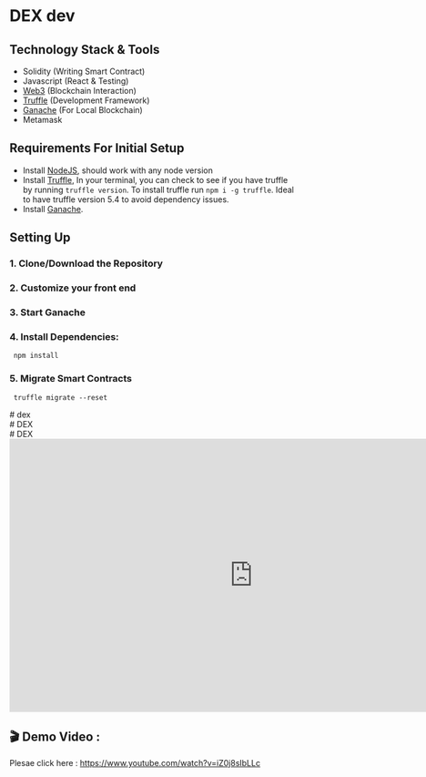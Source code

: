 # DEX dev<br>

## Technology Stack & Tools<br>

- Solidity (Writing Smart Contract)<br>
- Javascript (React & Testing)<br>
- [Web3](https://web3js.readthedocs.io/en/v1.5.2/) (Blockchain Interaction)<br>
- [Truffle](https://www.trufflesuite.com/docs/truffle/overview) (Development Framework)<br>
- [Ganache](https://www.trufflesuite.com/ganache) (For Local Blockchain)<br>
- Metamask<br>

## Requirements For Initial Setup<br>
- Install [NodeJS](https://nodejs.org/en/), should work with any node version <br>
- Install [Truffle](https://www.trufflesuite.com/docs/truffle/overview), In your terminal, you can check to see if you have truffle by running `truffle version`. To install truffle run `npm i -g truffle`. Ideal to have truffle version 5.4 to avoid dependency issues.<br>
- Install [Ganache](https://www.trufflesuite.com/ganache).<br>

## Setting Up<br>
### 1. Clone/Download the Repository<br>

### 2. Customize your front end <br>

### 3. Start Ganache<br>

### 4. Install Dependencies:<br>
` npm install`

### 5. Migrate Smart Contracts<br>
` truffle migrate --reset`


#   d e x <br>
 
 #   D E X <br>
 
 #   D E X <br>
 <iframe width="853" height="480" src="https://www.youtube.com/embed/iZ0j8sIbLLc" title="Web∞ | SDBhosale&#39;s DEX for WFO Token On Local Machine | 🚀 | 😊 | 🤖" frameborder="0" allow="accelerometer; autoplay; clipboard-write; encrypted-media; gyroscope; picture-in-picture; web-share" referrerpolicy="strict-origin-when-cross-origin" allowfullscreen></iframe> <br>

## 🎬 Demo Video : <br>
Plesae click here : https://www.youtube.com/watch?v=iZ0j8sIbLLc

